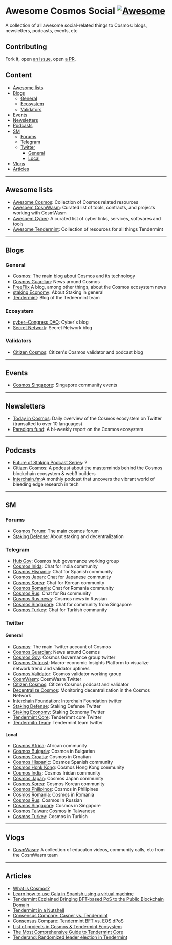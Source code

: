 # Awesome Cosmos Social [![Awesome](https://awesome.re/badge.svg)](https://awesome.re)

A collection of all awesome social-related things to Cosmos: blogs, newsletters, podcasts, events, etc  

## Contributing

Fork it, open [an issue](https://github.com/citizen-cosmos/Awesome-Cosmos-Media/issues), open [a PR](https://github.com/citizen-cosmos/Awesome-Cosmos-Media/pulls).

## Content
- [Awesome lists](#awesome-lists)
- [Blogs](#blogs)
  * [General](#general)
  * [Ecosystem](#ecosystem)
  * [Validators](#validators)
- [Events](#events)
- [Newsletters](#newsletters)
- [Podcasts](#podcasts)
- [SM](#sm)
  * [Forums](#forums)
  * [Telegram](#telegram)
  * [Twitter](#twitter)
    * [General](#general.1)
    * [Local](#local)
- [Vlogs](#vlogs)
- [Articles](#articles)

-------------------

## Awesome lists
- [Awesome Cosmos](https://github.com/cosmos/awesome):  Collection of Cosmos related resources 
- [Awesoem CosmWasm](https://github.com/CosmWasm/cawesome-wasm): Curated list of tools, contracts, and projects working with CosmWasm
- [Awesoem Cyber](https://github.com/CipherDogs/awesome-cyber): A curated list of cyber links, services, softwares and tools 
- [Awesome Tendermint](https://github.com/tendermint/awesome): Collection of resources for all things Tendermint 


-------------------

## Blogs
### General
- [Cosmos](https://blog.cosmos.network): The main blog about Cosmos and its technology
- [Cosmos Guardian](https://medium.com/the-cosmos-guardian): News around Cosmos
- [FreeFlix](https://medium.com/freeflix) A blog, among other things, about the Cosmos ecosystem news
- [staking Economy](https://medium.com/staking-economy): About Staking in general 
- [Tendermint](https://medium.com/tendermint): Blog of the Tednermint team

### Ecosystem
- [cyber~Congress DAO](https://cybercongress.ai/post/): Cyber's blog 
- [Secret Network](https://blog.scrt.network/): Secret Network blog 

### Validators 
- [Citizen Cosmos](https://www.citizencosmos.space/articles): Citizen's Cosmos validator and podcast blog

-------------------

## Events 
- [Cosmos Singapore](https://www.meetup.com/Cosmos-Singapore/): Singapore community events

-------------------

## Newsletters
- [Today in Cosmos](https://twitter.com/adriana_kalpa): Daily overview of the Cosmos ecosystem on Twitter (transalted to over 10 languages)
- [Paradigm fund](https://medium.com/paradigm-fund): A bi-weekly report on the Cosmos ecosystem

-------------------

## Podcasts
- [Future of Staking Podcast Series](): ?
- [Citizen Cosmos](https://www.citizencosmos.space/): A podcast about the masterminds behind the Cosmos blockchain ecosystem & web3 builders
- [Interchain.fm](https://interchain.fm/):A monthly podcast that uncovers the vibrant world of bleeding edge research in tech

-------------------

## SM

### Forums
- [Cosmos Forum](https://forum.cosmos.network): The main cosmos forum
- [Staking Defense](https://forum.stakingdefense.org/): About staking and decentralization

### Telegram
- [Hub Gov](https://t.me/hubgov): Cosmos hub governance working group
- [Cosmos Inida](https://t.me/cosmosindia): Chat for India community
- [Cosmos Hispanic](https://t.me/AtomHispano): Chat for Spanish community
- [Cosmos Japan](https://t.me/joinchat/Eq9a5Q3yct2_2PlOC9ECLw): Chat for Japanese community
- [Cosmos Korea](https://t.me/cosmoskr): Chat for Korean community
- [Cosmos Romania](https://t.me/CosmosRomania): Chat for Romania community
- [Cosmos Rus](): Chat for Ru community
- [Cosmos Rus news](): Cosmos news in Russian
- [Cosmos Singapore](https://t.me/cosmosSG): Chat for community from Singapore
- [Cosmos Turkey](https://t.me/cosmosturkeycommunity): Chat for Turkish community

### Twitter

#### General
- [Cosmos](https://twitter.com/cosmos): The main Twitter account of Cosmos
- [Cosmos Guardian](https://twitter.com/CosmosGuardian): News around Cosmos
- [Cosmos Gov](https://twitter.com/CosmosGov): Cosmos Governance group twitter
- [Cosmos Outpost](https://twitter.com/CosmosOutpost): Macro-economic Insights Platform to visualize network trend and validator uptimes 
- [Cosmos Validator](https://twitter.com/cosmosvalidator): Cosmos validator working group  
- [CosmWasm](https://twitter.com/CosmWasm): CosmWasm Twitter
- [Citizen Cosmos](https://twitter.com/cosmos_voice): Citizen Cosmos podcast and validator
- [Decentralize Cosmos](https://twitter.com/cosmosdecentral): Monitoring decentralization in the Cosmos Network 
- [Interchain Foundation](https://twitter.com/interchain_io): Interchain Foundation twitter
- [Staking Defense](https://twitter.com/StakingDefense): Staking Defense Twitter 
- [Staking Economy](https://twitter.com/StakingEconomy): Staking Economy Twitter
- [Tendermint Core](https://twitter.com/Tendermint_Core): Tenderimnt core Twitter
- [Tendermitn Team](https://twitter.com/tendermint_team): Tendermint team twitter

#### Local
- [Cosmos Africa](https://twitter.com/AfricaCosmos): African community
- [Cosmos Bulgaria](https://twitter.com/CosmosBulgaria): Cosmos in Bulgarian 
- [Cosmos Croatia](https://twitter.com/CosmosCroatia): Cosmos in Croatian
- [Cosmos Hispanic](https://twitter.com/CosmosHispanic): Cosmos Spanish community
- [Cosmos Honk Kong](https://twitter.com/CosmosHongKong): Cosmos Hong Kong community
- [Cosmos India](https://twitter.com/cosmosindia_): Cosmos Inidan community
- [Cosmos Japan](https://twitter.com/CosmosNetworkJP): Cosmos Japan community 
- [Cosmos Korea](https://twitter.com/CosmosSKorea): Cosmos Korean community
- [Cosmos Philipinos](https://twitter.com/CosmosFilipinos): Cosmos in Philipines
- [Cosmos Romania](https://twitter.com/RomaniaCosmos): Cosmos in Romania
- [Cosmos Rus](https://twitter.com/cosmos_rus): Cosmos In Russian
- [Cosmos Singapore](https://twitter.com/CosmosSingapore): Cosmos in Singapore
- [Cosmos Taiwan](https://twitter.com/CosmosTaiwan): Cosmos in Taiwanese
- [Cosmos Turkey](https://twitter.com/cosmosatomtr): Cosmos in Turkish


-------------------

## Vlogs
- [CosmWasm](https://vimeo.com/user109497220/videos): A collection of educaton videos, community calls, etc from the CosmWasm team

-------------------------------------------

## Articles
- [What is Cosmos?](https://cosmos.network/intro/)
- [Learn how to use Gaia in Spanish using a virtual machine](https://github.com/Colm3na/MeetupCosmos)
- [Tendermint Explained Bringing BFT-based PoS to the Public Blockchain Domain](https://blog.cosmos.network/tendermint-explained-bringing-bft-based-pos-to-the-public-blockchain-domain-f22e274a0fdb)
- [Tendermint in a Nutshell](https://blog.cosmos.network/tendermint-in-a-nutshell-39d9f7f66ad7)
- [Consensus Compare: Casper vs. Tendermint](https://blog.cosmos.network/consensus-compare-casper-vs-tendermint-6df154ad56ae)
- [Consensus Compare: Tendermint BFT vs. EOS dPoS](https://blog.cosmos.network/consensus-compare-tendermint-bft-vs-eos-dpos-46c5bca7204b)
- [List of projects in Cosmos & Tendermint Ecosystem](https://forum.cosmos.network/t/list-of-projects-in-cosmos-tendermint-ecosystem/243)
- [The Most Comprehensive Guide to Tendermint Core](https://blockgeeks.com/guides/ultimate-guide-tendermint/)
- [Tenderand: Randomized leader election in Tendermint](https://medium.com/codechain/tenderand-randomized-leader-election-in-tendermint-a3663d863479)
